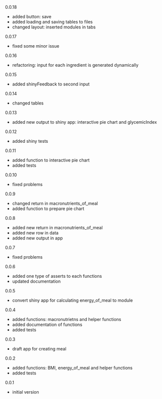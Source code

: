 0.0.18

- added button: save
- added loading and saving tables to files
- changed layout: inserted modules in tabs

0.0.17

- fixed some minor issue

0.0.16

- refactoring: input for each ingredient is generated dynamically

0.0.15

- added shinyFeedback to second input

0.0.14

- changed tables

0.0.13

- added new output to shiny app: interactive pie chart and glycemicIndex

0.0.12

- added shiny tests

0.0.11

- added function to interactive pie chart
- added tests

0.0.10

- fixed problems

0.0.9

- changed return in macronutrients_of_meal
- added function to prepare pie chart

0.0.8

- added new return in macronutrients_of_meal
- added new row in data
- added new output in app

0.0.7

- fixed problems

0.0.6

- added one type of asserts to each functions
- updated documentation

0.0.5

- convert shiny app for calculating energy_of_meal to module

0.0.4

- added functions: macronutrietns and helper functions
- added documentation of functions
- added tests
 
0.0.3

- draft app for creating meal

0.0.2

- added functions: BMI, energy_of_meal and helper functions
- added tests

0.0.1

- initial version
